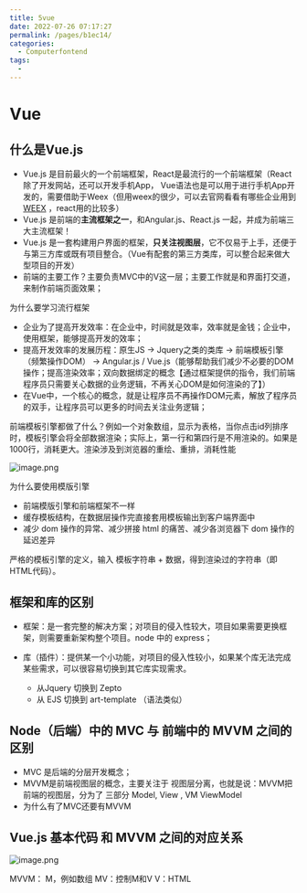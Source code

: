 ```yaml
---
title: 5vue
date: 2022-07-26 07:17:27
permalink: /pages/b1ec14/
categories:
  - Computerfontend
tags:
  - 
---
```

# Vue


## 什么是Vue.js

* Vue.js 是目前最火的一个前端框架，React是最流行的一个前端框架（React除了开发网站，还可以开发手机App， Vue语法也是可以用于进行手机App开发的，需要借助于Weex（但用weex的很少，可以去官网看看有哪些企业用到[WEEX](http://emas.weex.io/zh/community/who-is-using-weex.html)  ，react用的比较多）
* Vue.js 是前端的**主流框架之一**，和Angular.js、React.js 一起，并成为前端三大主流框架！
* Vue.js 是一套构建用户界面的框架，**只关注视图层**，它不仅易于上手，还便于与第三方库或既有项目整合。（Vue有配套的第三方类库，可以整合起来做大型项目的开发）
* 前端的主要工作？主要负责MVC中的V这一层；主要工作就是和界面打交道，来制作前端页面效果；




为什么要学习流行框架

* 企业为了提高开发效率：在企业中，时间就是效率，效率就是金钱；企业中，使用框架，能够提高开发的效率；
* 提高开发效率的发展历程：原生JS -> Jquery之类的类库 -> 前端模板引擎（频繁操作DOM） -> Angular.js / Vue.js（能够帮助我们减少不必要的DOM操作；提高渲染效率；双向数据绑定的概念【通过框架提供的指令，我们前端程序员只需要关心数据的业务逻辑，不再关心DOM是如何渲染的了】）
* 在Vue中，一个核心的概念，就是让程序员不再操作DOM元素，解放了程序员的双手，让程序员可以更多的时间去关注业务逻辑；


前端模板引擎都做了什么？例如一个对象数组，显示为表格，当你点击id列排序时，模板引擎会将全部数据渲染；实际上，第一行和第四行是不用渲染的。如果是1000行，消耗更大。渲染涉及到浏览器的重绘、重排，消耗性能

![image.png](assets/image-20220529182849-g8bperp.png)



为什么要使用模版引擎

* 前端模版引擎和前端框架不一样
* 缓存模板结构，在数据层操作完直接套用模板输出到客户端界面中
* 减少 dom 操作的异常、减少拼接 html 的痛苦、减少各浏览器下 dom 操作的延迟差异

严格的模板引擎的定义，输入 模板字符串 + 数据，得到渲染过的字符串（即HTML代码）。



## 框架和库的区别

* 框架：是一套完整的解决方案；对项目的侵入性较大，项目如果需要更换框架，则需要重新架构整个项目。node 中的 express；
* 库（插件）：提供某一个小功能，对项目的侵入性较小，如果某个库无法完成某些需求，可以很容易切换到其它库实现需求。

  * 从Jquery 切换到 Zepto
  * 从 EJS 切换到 art-template （语法类似）

## Node（后端）中的 MVC 与 前端中的 MVVM 之间的区别

* MVC 是后端的分层开发概念；
* MVVM是前端视图层的概念，主要关注于 视图层分离，也就是说：MVVM把前端的视图层，分为了 三部分 Model, View , VM ViewModel
* 为什么有了MVC还要有MVVM



## Vue.js 基本代码 和 MVVM 之间的对应关系

![image.png](assets/image-20220529182913-fxpejpc.png)



MVVM：
M，例如数组
MV：控制M和V
V：HTML